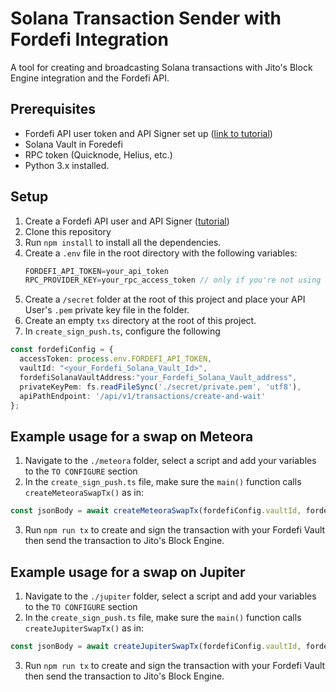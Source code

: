 # Solana Transaction Sender with Fordefi Integration

A tool for creating and broadcasting Solana transactions with Jito's Block Engine integration and the Fordefi API.

## Prerequisites

- Fordefi API user token and API Signer set up ([link to tutorial](https://docs.fordefi.com/reference/getting-started))
- Solana Vault in Foredefi
- RPC token (Quicknode, Helius, etc.)
- Python 3.x installed.

## Setup

1. Create a Fordefi API user and API Signer ([tutorial](https://docs.fordefi.com/reference/getting-started))
2. Clone this repository
3. Run `npm install` to install all the dependencies.
4. Create a `.env` file in the root directory with the following variables:
   ```typescript
   FORDEFI_API_TOKEN=your_api_token
   RPC_PROVIDER_KEY=your_rpc_access_token // only if you're not using a public RPC provider
   ```
5. Create a `/secret` folder at the root of this project and place your API User's `.pem` private key file in the folder.
6. Create an empty `txs` directory at the root of this project.
7. In `create_sign_push.ts`, configure the following
```typescript
const fordefiConfig = {
  accessToken: process.env.FORDEFI_API_TOKEN,
  vaultId: "<your_Fordefi_Solana_Vault_Id>",
  fordefiSolanaVaultAddress:"your_Fordefi_Solana_Vault_address",
  privateKeyPem: fs.readFileSync('./secret/private.pem', 'utf8'),
  apiPathEndpoint: '/api/v1/transactions/create-and-wait'
};
``` 

## Example usage for a swap on Meteora

1. Navigate to the `./meteora` folder, select a script and add your variables to the `TO CONFIGURE` section
2. In the `create_sign_push.ts` file, make sure the `main()` function calls `createMeteoraSwapTx()` as in:
```typescript
const jsonBody = await createMeteoraSwapTx(fordefiConfig.vaultId, fordefiConfig.fordefiSolanaVaultAddress)
```
3. Run `npm run tx` to create and sign the transaction with your Fordefi Vault then send the transaction to Jito's Block Engine.

## Example usage for a swap on Jupiter

1. Navigate to the `./jupiter` folder, select a script and add your variables to the `TO CONFIGURE` section
2. In the `create_sign_push.ts` file, make sure the `main()` function calls `createJupiterSwapTx()` as in:
```typescript
const jsonBody = await createJupiterSwapTx(fordefiConfig.vaultId, fordefiConfig.fordefiSolanaVaultAddress)
```
3. Run `npm run tx` to create and sign the transaction with your Fordefi Vault then send the transaction to Jito's Block Engine.
